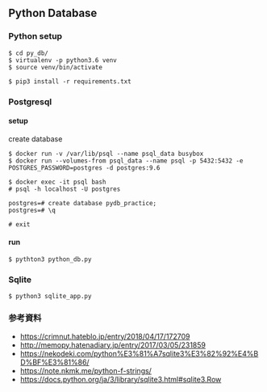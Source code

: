## Python Database

### Python setup

```
$ cd py_db/
$ virtualenv -p python3.6 venv
$ source venv/bin/activate

$ pip3 install -r requirements.txt
```

### Postgresql

#### setup
create database

```
$ docker run -v /var/lib/psql --name psql_data busybox
$ docker run --volumes-from psql_data --name psql -p 5432:5432 -e POSTGRES_PASSWORD=postgres -d postgres:9.6
```

```
$ docker exec -it psql bash
# psql -h localhost -U postgres

postgres=# create database pydb_practice;
postgres=# \q

# exit
```

#### run

```
$ pythton3 python_db.py
```


### Sqlite

```
$ python3 sqlite_app.py
```

### 参考資料
- https://crimnut.hateblo.jp/entry/2018/04/17/172709
- http://memopy.hatenadiary.jp/entry/2017/03/05/231859
- https://nekodeki.com/python%E3%81%A7sqlite3%E3%82%92%E4%BD%BF%E3%81%86/
- https://note.nkmk.me/python-f-strings/
- https://docs.python.org/ja/3/library/sqlite3.html#sqlite3.Row
